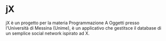# jX
jX è un progetto per la materia Programmazione A Oggetti presso l'Università di Messina (Unime), è un applicativo che gestitsce il database di un semplice social network ispirato ad X.
